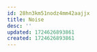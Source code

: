 ```yaml
---
id: 28hn3km51nodz4mm42aajjx
title: Noise
desc: ''
updated: 1724626893861
created: 1724626893861
---
```

